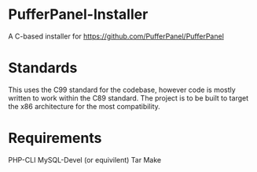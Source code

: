 # PufferPanel-Installer
A C-based installer for https://github.com/PufferPanel/PufferPanel

# Standards
This uses the C99 standard for the codebase, however code is mostly written to work within the C89 standard.
The project is to be built to target the x86 architecture for the most compatibility.

# Requirements
PHP-CLI
MySQL-Devel (or equivilent)
Tar
Make
